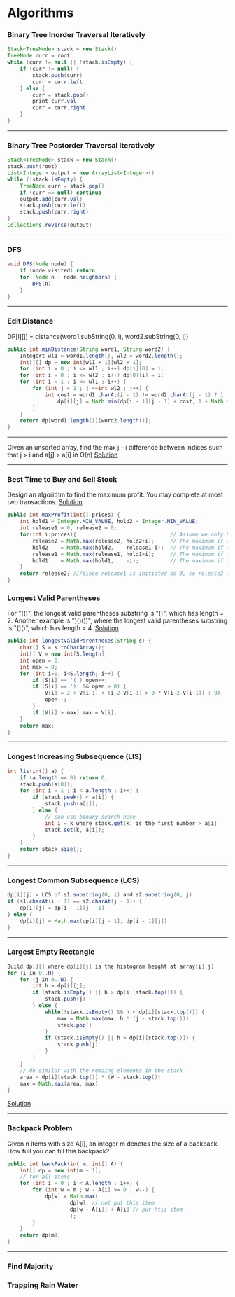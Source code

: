 # Algorithms


### Binary Tree Inorder Traversal Iteratively
```Java
Stack<TreeNode> stack = new Stack()
TreeNode curr = root
while (curr != null || !stack.isEmpty) {
    if (curr != null) {
        stack.push(curr)
        curr = curr.left
    } else {
        curr = stack.pop()
        print curr.val
        curr = curr.right
    }
}
```

---

### Binary Tree Postorder Traversal Iteratively
```Java
Stack<TreeNode> stack = new Stack()
stack.push(root)
List<Integer> output = new ArrayList<Integer>()
while (!stack.isEmpty) {
    TreeNode curr = stack.pop()
    if (curr == null) continue
    output.add(curr.val)
    stack.push(curr.left)
    stack.push(curr.right)
}
Collections.reverse(output)
```

---

### DFS
```Java
void DFS(Node node) {
    if (node visited) return
    for (Node n : node.neighbors) {
        DFS(n)
    }
}
```

---

### Edit Distance
DP[i][j] = distance(word1.subString(0, i), word2.subString(0, j))
```Java
public int minDistance(String word1, String word2) {
    Integert wl1 = word1.length(), wl2 = word2.length();
    int[][] dp = new int[wl1 + 1][wl2 + 1];
    for (int i = 0 ; i <= wl1 ; i++) dp[i][0] = i;
    for (int i = 0 ; i <= wl2 ; i++) dp[0][i] = i;
    for (int i = 1 ; i <= wl1 ; i++) {
        for (int j = 1 ; j <=int wl2 ; j++) {
            int cost = word1.charAt(i - 1) != word2.charAr(j - 1) ? 1 : 0
                dp[i][j] = Math.min(dp[i - 1][j - 1] + cost, 1 + Math.min(dp[i -Math 1][j], dp[i][j - 1]));
        }
    }
    return dp[word1.length()][word2.length()];
}
```

---

Given an unsorted array, find the max j - i difference between indices such that j > i and a[j] > a[i] in O(n)
[Solution](http://stackoverflow.com/questions/18281625/find-the-max-difference-between-j-and-i-indices-such-that-j-i-and-aj-ai)

---

### Best Time to Buy and Sell Stock
Design an algorithm to find the maximum profit. You may complete at most two transactions.
[Solution](https://oj.leetcode.com/discuss/18330/is-it-best-solution-with-o-n-o-1)
```Java
public int maxProfit(int[] prices) {
    int hold1 = Integer.MIN_VALUE, hold2 = Integer.MIN_VALUE;
    int release1 = 0, release2 = 0;
    for(int i:prices){                              // Assume we only have 0 money at first
        release2 = Math.max(release2, hold2+i);     // The maximum if we've just sold 2nd stock so far.
        hold2    = Math.max(hold2,    release1-i);  // The maximum if we've just buy  2nd stock so far.
        release1 = Math.max(release1, hold1+i);     // The maximum if we've just sold 1nd stock so far.
        hold1    = Math.max(hold1,    -i);          // The maximum if we've just buy  1st stock so far.
    }
    return release2; ///Since release1 is initiated as 0, so release2 will always higher than release1.
}
```

### Longest Valid Parentheses
For "(()", the longest valid parentheses substring is "()", which has length = 2.
Another example is ")()())", where the longest valid parentheses substring is "()()", which has length = 4.
[Solution](https://oj.leetcode.com/discuss/24045/simple-java-solution)
```Java
public int longestValidParentheses(String s) {
    char[] S = s.toCharArray();
    int[] V = new int[S.length];
    int open = 0;
    int max = 0;
    for (int i=0; i<S.length; i++) {
        if (S[i] == '(') open++;
        if (S[i] == ')' && open > 0) {
            V[i] = 2 + V[i-1] + (i-2-V[i-1] > 0 ? V[i-2-V[i-1]] : 0);
            open--;
        }
        if (V[i] > max) max = V[i];
    }
    return max;
}
```

---

### Longest Increasing Subsequence (LIS)
```Java
int lis(int[] a) {
    if (a.length == 0) return 0;
    stack.push(a[0]);
    for (int i = 1 ; i < a.length ; i++) {
        if (stack.peek() < a[i]) {
            stack.push(a[i]);
        } else {
            // can use binary search here
            int i = k where stack.get(k) is the first number > a[i]
            stack.set(k, a[i]);
        }
    }
    return stack.size();
}
```

---

### Longest Common Subsequence (LCS)
```Java
dp[i][j] = LCS of s1.substring(0, i) and s2.substring(0, j)
if (s1.charAt(i - 1) == s2.charAt(j - 1)) {
    dp[i][j] = dp[i - 1][j - 1]
} else {
    dp[i][j] = Math.max(dp[i][j - 1], dp[i - 1][j])
}
```

---

### Largest Empty Rectangle
```Java
Build dp[][] where dp[i][j] is the histogram height at array[i][j]
for (i in 0..H) {
    for (j in 0..W) {
        int h = dp[i][j];
        if (stack.isEmpty() || h > dp[i][stack.top()]) {
            stack.push(j)
        } else {
            while(!stack.isEmpty() && h < dp[i][stack.top()]) {
                max = Math.max(max, h * (j - stack.top()))
                stack.pop()
            }
            if (stack.isEmpty() || h > dp[i][stack.top()]) {
                stack.push(j)
            }
        }
    }
    // do similar with the remaing elements in the stack
    area = dp[i][stack.top()] * (W - stack.top())
    max = Math.max(area, max)
}
```
[Solution](http://www.csie.ntnu.edu.tw/~u91029/MaximumSubarray.html#2)

---

### Backpack Problem
Given n items with size A[i], an integer m denotes the size of a backpack. How full you can fill this backpack?

```Java
public int backPack(int m, int[] A) {
    int[] dp = new int[m + 1];
    // for all items
    for (int i = 0 ; i < A.length ; i++) {
        for (int w = m ; w - A[i] >= 0 ; w--) {
            dp[w] = Math.max(
                    dp[w], // not put this item
                    dp[w - A[i]] + A[i] // put htis item
                    );
        }
    }
    return dp[m];
}
```

---

### Find Majority

### Trapping Rain Water
